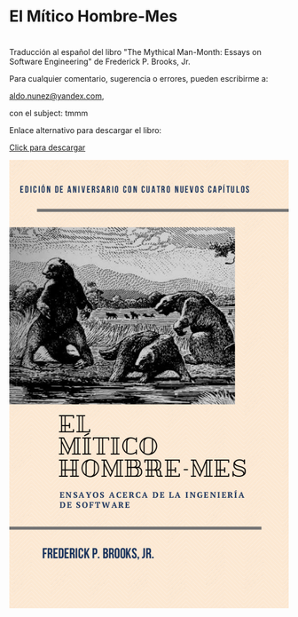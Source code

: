 # El Mítico Hombre-Mes
#
 Traducción al español del libro "The Mythical Man-Month: Essays on
 Software Engineering" de  Frederick P. Brooks, Jr.

 Para cualquier comentario, sugerencia o errores, pueden escribirme a:

  aldo.nunez@yandex.com, 
  
  con el subject: tmmm

Enlace alternativo para descargar el libro: 

[Click para descargar](https://drive.google.com/file/d/1u93PeHRWUm1fGGlrfPxd6Ck6FMOQpuqs/view?usp=share_link)

<p align="center">
<img src="portada.png" width="578" height="808">
</p>

